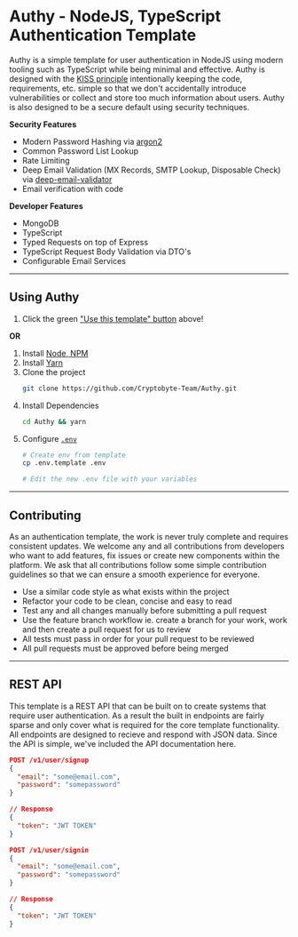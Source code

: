 # Authy - NodeJS, TypeScript Authentication Template
Authy is a simple template for user authentication in NodeJS using modern tooling such as TypeScript while being minimal and effective. Authy is designed with the [KISS principle](https://en.wikipedia.org/wiki/KISS_principle) intentionally keeping the code, requirements, etc. simple so that we don't accidentally introduce vulnerabilities or collect and store too much information about users. Authy is also designed to be a secure default using security techniques.

**Security Features**
- Modern Password Hashing via [argon2](https://github.com/ranisalt/node-argon2)
- Common Password List Lookup
- Rate Limiting
- Deep Email Validation (MX Records, SMTP Lookup, Disposable Check) via [deep-email-validator](https://github.com/mfbx9da4/deep-email-validator)
- Email verification with code

**Developer Features**
- MongoDB 
- TypeScript 
- Typed Requests on top of Express
- TypeScript Request Body Validation via DTO's
- Configurable Email Services

---

## Using Authy
1. Click the green ["Use this template" button](https://github.com/Cryptobyte-Team/Authy/generate) above!

**OR**

1. Install [Node, NPM](https://nodejs.dev)
2. Install [Yarn](https://yarnpkg.com)
3. Clone the project
   ```bash
   git clone https://github.com/Cryptobyte-Team/Authy.git
   ```
4. Install Dependencies
   ```bash
   cd Authy && yarn
   ```
5. Configure [`.env`](.env.template)
   ```bash
   # Create env from template
   cp .env.template .env

   # Edit the new .env file with your variables
   ```

---

## Contributing
As an authentication template, the work is never truly complete and requires consistent updates. We welcome any and all contributions from developers who want to add features, fix issues or create new components within the platform. We ask that all contributions follow some simple contribution guidelines so that we can ensure a smooth experience for everyone.

- Use a similar code style as what exists within the project
- Refactor your code to be clean, concise and easy to read
- Test any and all changes manually before submitting a pull request
- Use the feature branch workflow ie. create a branch for your work, work and then create a pull request for us to review
- All tests must pass in order for your pull request to be reviewed
- All pull requests must be approved before being merged

---

## REST API
This template is a REST API that can be built on to create systems that require user authentication. As a result the built in endpoints are fairly sparse and only cover what is required for the core template functionality. All endpoints are designed to recieve and respond with JSON data. Since the API is simple, we've included the API documentation here.
```json
POST /v1/user/signup
{
  "email": "some@email.com",
  "password": "somepassword"
}

// Response
{
  "token": "JWT TOKEN"
}
```

```json
POST /v1/user/signin
{
  "email": "some@email.com",
  "password": "somepassword"
}

// Response
{
  "token": "JWT TOKEN"
}
```